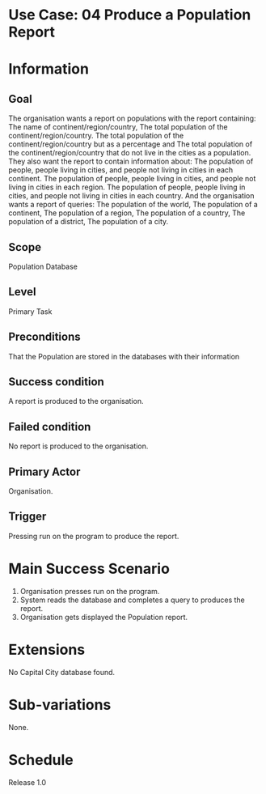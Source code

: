 # Use Case: 04 Produce a Population Report
# Information
## Goal
The organisation wants a report on populations with the report containing: The name of continent/region/country, The total population of the continent/region/country. The total population of the continent/region/country but as a percentage and The total population of the continent/region/country that do not live in the cities as a population. 
They also want the report to contain information about: The population of people, people living in cities, and people not living in cities in each continent. The population of people, people living in cities, and people not living in cities in each region. The population of people, people living in cities, and people not living in cities in each country.
And the organisation wants a report of queries: The population of the world, The population of a continent, The population of a region, The population of a country, The population of a district, The population of a city.
## Scope
Population Database
## Level
Primary Task
## Preconditions
That the Population are stored in the databases with their information
## Success condition
A report is produced to the organisation.
## Failed condition
No report is produced to the organisation.
## Primary Actor
Organisation.
## Trigger
Pressing run on the program to produce the report.
# Main Success Scenario
1. Organisation presses run on the program.
2. System reads the database and completes a query to produces the report.
3. Organisation gets displayed the Population report.
# Extensions
No Capital City database found.
# Sub-variations
None.
# Schedule
Release 1.0